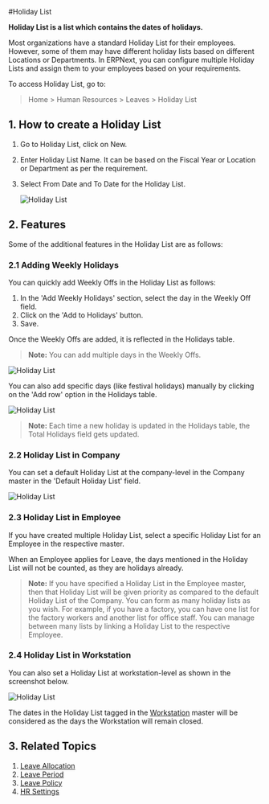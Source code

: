 <!-- add-breadcrumbs -->
#Holiday List

**Holiday List is a list which contains the dates of holidays.**

Most organizations have a standard Holiday List for their employees. However, some of them may have different holiday lists based on different Locations or Departments. In ERPNext, you can configure multiple Holiday Lists and assign them to your employees based on your requirements.

To access Holiday List, go to:

> Home > Human Resources > Leaves > Holiday List



## 1. How to create a Holiday List

1. Go to Holiday List, click on New.
2. Enter Holiday List Name. It can be based on the Fiscal Year or Location or Department as per the requirement. 
3. Select From Date and To Date for the Holiday List.


    <img class="screenshot" alt="Holiday List" src="{{docs_base_url}}/v12/assets/img/human-resources/holiday-list-1.png">

## 2. Features 

Some of the additional features in the Holiday List are as follows:

### 2.1 Adding Weekly Holidays 

You can quickly add Weekly Offs in the Holiday List as follows:

1. In the 'Add Weekly Holidays' section, select the day in the Weekly Off field.
2. Click on the 'Add to Holidays' button.
3. Save.

Once the Weekly Offs are added, it is reflected in the Holidays table.

> **Note:** You can add multiple days in the Weekly Offs.

<img class="screenshot" alt="Holiday List" src="{{docs_base_url}}/v12/assets/img/human-resources/holiday-list-2.gif">


You can also add specific days (like festival holidays) manually by clicking on the 'Add row' option in the Holidays table.

<img class="screenshot" alt="Holiday List" src="{{docs_base_url}}/v12/assets/img/human-resources/holiday-list-3.png">

> **Note:** Each time a new holiday is updated in the Holidays table, the Total Holidays field gets updated.

### 2.2 Holiday List in Company

You can set a default Holiday List at the company-level in the Company master in the 'Default Holiday List' field.


<img class="screenshot" alt="Holiday List" src="{{docs_base_url}}/v12/assets/img/human-resources/default-holiday-list-company.png">


### 2.3 Holiday List in Employee 

If you have created multiple Holiday List, select a specific Holiday List for an Employee in the respective master.

When an Employee applies for Leave, the days mentioned in the Holiday List will not be counted, as they are holidays already. 

> **Note:** If you have specified a Holiday List in the Employee master, then that Holiday List will be given priority as compared to the default Holiday List of the Company.
You can form as many holiday lists as you wish. For example, if you have a factory, you can have one list for the factory workers and another list for office staff. You can manage between many lists by linking a Holiday List to the respective Employee.

### 2.4 Holiday List in Workstation

You can also set a Holiday List at workstation-level as shown in the screenshot below. 

<img class="screenshot" alt="Holiday List" src="{{docs_base_url}}/v12/assets/img/human-resources/holiday-list-workstation.png">

The dates in the Holiday List tagged in the [Workstation](/docs/user/manual/en/manufacturing/workstation) master will be considered as the days the Workstation will remain closed.


## 3. Related Topics

1. [Leave Allocation](/docs/user/manual/en/human-resources/leave-allocation)
1. [Leave Period](/docs/user/manual/en/human-resources/leave-period)
1. [Leave Policy](/docs/user/manual/en/human-resources/leave-policy)
1. [HR Settings](/docs/user/manual/en/human-resources/hr-settings)


